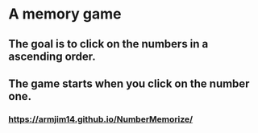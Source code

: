 # A memory game

## The goal is to click on the numbers in a ascending order.
## The game starts when you click on the number one.
### https://armjim14.github.io/NumberMemorize/
